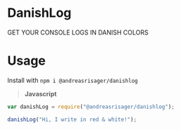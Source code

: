 # DanishLog
GET YOUR CONSOLE LOGS IN DANISH COLORS

# Usage
Install with `npm i @andreasrisager/danishlog`

>**Javascript**
```javascript
var danishLog = require("@andreasrisager/danishlog");

danishLog("Hi, I write in red & white!");
```